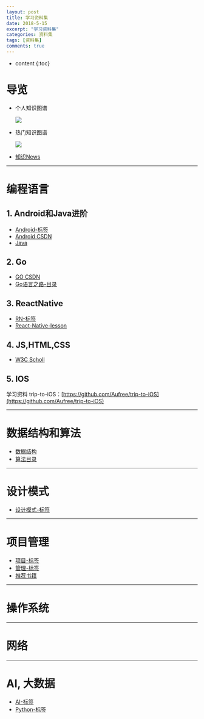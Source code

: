 ```yaml
---
layout: post
title: 学习资料集
date: 2018-5-15
excerpt: "学习资料集"
categories: 资料集
tags: [资料集]
comments: true
---
```


* content
{:toc}



# 导览

- 个人知识图谱

	![](https://i.imgur.com/dlsq778.png)

- 热门知识图谱

	![](https://i.imgur.com/vh7yCS5.png)

- [知识News](http://vivianking6855.github.io/2018/03/16/%E7%9F%A5%E8%AF%86News/)

---

# 编程语言

## 1. Android和Java进阶

- [Android-标签](http://vivianking6855.github.io/categories/#Android-ref)
- [Android CSDN](https://blog.csdn.net/vivian_king/article/category/3102095)
- [Java](https://blog.csdn.net/vivian_king/article/category/7493754)

## 2. Go

- [GO CSDN](https://blog.csdn.net/vivian_king/article/category/7620234)
- [Go语言之路-目录](https://blog.csdn.net/vivian_king/article/details/80082454)

## 3. ReactNative

- [RN-标签](http://vivianking6855.github.io/categories/#ReactNative-ref)
- [React-Native-lesson](https://github.com/vczero/react-native-lesson)

## 4. JS,HTML,CSS

- [W3C Scholl](http://www.w3school.com.cn/)

## 5. IOS 

学习资料 trip-to-iOS：[https://github.com/Aufree/trip-to-iOS](https://github.com/Aufree/trip-to-iOS)


---
# 数据结构和算法

- [数据结构](https://blog.csdn.net/vivian_king/article/details/79624965)
- [算法目录](http://vivianking6855.github.io/2018/05/08/Algorithm-Index/)

---
# 设计模式

- [设计模式-标签](http://vivianking6855.github.io/tag/#设计模式-ref)

---
# 项目管理

- [项目-标签](http://vivianking6855.github.io/tag/#Projects-ref)
- [管理-标签](http://vivianking6855.github.io/tag/#%E7%AE%A1%E7%90%86-ref)
- [推荐书籍](http://vivianking6855.github.io/2018/03/16/Books/)

---
# 操作系统


---   
# 网络


---
# AI, 大数据

- [AI-标签](http://vivianking6855.github.io/tag/#AI-ref)
- [Python-标签](http://vivianking6855.github.io/categories/#Python-ref)


